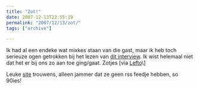 ```yaml
---
title: "Zot!"
date: 2007-12-13T22:55:19
permalink: "2007/12/13/zot/"
tags: ["archive"]

---
```

Ik had al een endeke wat mixkes staan van die gast, maar ik heb toch serieuze ogen getrokken bij het lezen van [dit interview](http://www.kicksnare.be/?p=collector "http://www.kicksnare.be/?p=collector"). Ik wist helemaal niet dat het er bij ons zo aan toe ging/gaat. Zotjes \[via [Lefto](http://www.lefto.be/?p=153 "http://www.lefto.be/?p=153")\]

Leuke [site](http://www.kicksnare.be/ "http://www.kicksnare.be/") trouwens, alleen jammer dat ze geen rss feedje hebben, so 90ies!
